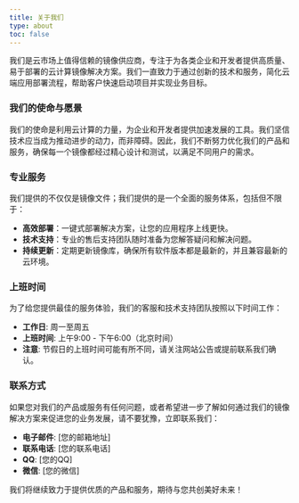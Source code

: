 ```yaml
---
title: 关于我们
type: about
toc: false
---
```


我们是云市场上值得信赖的镜像供应商，专注于为各类企业和开发者提供高质量、易于部署的云计算镜像解决方案。我们一直致力于通过创新的技术和服务，简化云端应用部署流程，帮助客户快速启动项目并实现业务目标。

### 我们的使命与愿景
我们的使命是利用云计算的力量，为企业和开发者提供加速发展的工具。我们坚信技术应当成为推动进步的动力，而非障碍。因此，我们不断努力优化我们的产品和服务，确保每一个镜像都经过精心设计和测试，以满足不同用户的需求。

### 专业服务
我们提供的不仅仅是镜像文件；我们提供的是一个全面的服务体系，包括但不限于：
- **高效部署**：一键式部署解决方案，让您的应用程序上线更快。
- **技术支持**：专业的售后支持团队随时准备为您解答疑问和解决问题。
- **持续更新**：定期更新镜像库，确保所有软件版本都是最新的，并且兼容最新的云环境。

### 上班时间
为了给您提供最佳的服务体验，我们的客服和技术支持团队按照以下时间工作：

- **工作日**: 周一至周五
- **上班时间**: 上午9:00 - 下午6:00（北京时间）
- **注意**: 节假日的上班时间可能有所不同，请关注网站公告或提前联系我们确认。

### 联系方式
如果您对我们的产品或服务有任何问题，或者希望进一步了解如何通过我们的镜像解决方案来促进您的业务发展，请不要犹豫，立即联系我们：
- **电子邮件**: [您的邮箱地址]
- **联系电话**: [您的联系电话]
- **QQ**: [您的QQ]
- **微信**: [您的微信]
  

我们将继续致力于提供优质的产品和服务，期待与您共创美好未来！